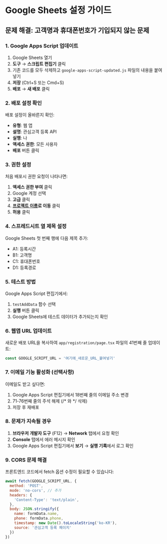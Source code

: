 # Google Sheets 설정 가이드

## 문제 해결: 고객명과 휴대폰번호가 기입되지 않는 문제

### 1. Google Apps Script 업데이트

1. Google Sheets 열기
2. **도구** → **스크립트 편집기** 클릭
3. 기존 코드를 모두 삭제하고 `google-apps-script-updated.js` 파일의 내용을 붙여넣기
4. **저장** (Ctrl+S 또는 Cmd+S)
5. **배포** → **새 배포** 클릭

### 2. 배포 설정 확인

배포 설정이 올바른지 확인:
- **유형**: 웹 앱
- **설명**: 관심고객 등록 API
- **실행**: 나
- **액세스 권한**: 모든 사용자
- **배포** 버튼 클릭

### 3. 권한 설정

처음 배포시 권한 요청이 나타나면:
1. **액세스 권한 부여** 클릭
2. Google 계정 선택
3. **고급** 클릭
4. **[프로젝트 이름](으)로 이동** 클릭
5. **허용** 클릭

### 4. 스프레드시트 열 제목 설정

Google Sheets 첫 번째 행에 다음 제목 추가:
- A1: 등록시간
- B1: 고객명
- C1: 휴대폰번호
- D1: 등록경로

### 5. 테스트 방법

Google Apps Script 편집기에서:
1. `testAddData` 함수 선택
2. **실행** 버튼 클릭
3. Google Sheets에 테스트 데이터가 추가되는지 확인

### 6. 웹앱 URL 업데이트

새로운 배포 URL을 복사하여 `app/registration/page.tsx` 파일의 41번째 줄 업데이트:
```javascript
const GOOGLE_SCRIPT_URL = '여기에_새로운_URL_붙여넣기'
```

### 7. 이메일 기능 활성화 (선택사항)

이메일도 받고 싶다면:
1. Google Apps Script 편집기에서 18번째 줄의 이메일 주소 변경
2. 71-76번째 줄의 주석 해제 (/* 와 */ 삭제)
3. 저장 후 재배포

### 8. 문제가 지속될 경우

1. **브라우저 개발자 도구** (F12) → **Network** 탭에서 요청 확인
2. **Console** 탭에서 에러 메시지 확인
3. Google Apps Script 편집기에서 **보기** → **실행 기록**에서 로그 확인

### 9. CORS 문제 해결

프론트엔드 코드에서 fetch 옵션 수정이 필요할 수 있습니다:
```javascript
await fetch(GOOGLE_SCRIPT_URL, {
  method: 'POST',
  mode: 'no-cors', // 추가
  headers: {
    'Content-Type': 'text/plain',
  },
  body: JSON.stringify({
    name: formData.name,
    phone: formData.phone,
    timestamp: new Date().toLocaleString('ko-KR'),
    source: '관심고객 등록 페이지'
  })
})
```